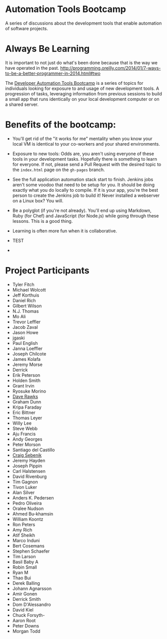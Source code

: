 Automation Tools Bootcamp
=========================

A series of discussions about the development tools that enable automation of software projects.

Always Be Learning
==================
It is important to not just do what's been done because that is the way we have operated in the past. http://programming.oreilly.com/2014/01/7-ways-to-be-a-better-programmer-in-2014.html#two

The [Developer Automation Tools Bootcamp](http://tfitch.com/automation-tools-bootcamp) is a series of topics for individuals looking for exposure to and usage of new development tools.  A progression of tasks, leveraging information from previous sessions to build a small app that runs identically on your local development computer or on a shared server.

Benefits of the bootcamp:
=========================
* You'll get rid of the "it works for me" mentality when you know your local VM is identical to your co-workers and your shared environments.
* Exposure to new tools: Odds are, you aren't using everyone of these tools in your development tasks. Hopefully there is something to learn for everyone. If not, please send a Pull Request with the desired topic to the `index.html` page on the `gh-pages` branch.
* See the full application automation stack start to finish. Jenkins jobs aren't some voodoo that need to be setup for you. It should be doing exactly what you do locally to compile. If it is your app, you're the best person to create the Jenkins job to build it! Never installed a webserver on a Linux box? You will.
* Be a polyglot (if you're not already). You'll end up using Markdown, Ruby (for Chef) and JavaScript (for Node.js) while going through these lessons. This is a good thing.
* Learning is often more fun when it is collaborative.

* TEST
*
Project Participants
====================

* Tyler Fitch
* Michael Wolcott
* Jeff Korthuis
* Daniel Rich
* Gilbert Wilson
* N.J. Thomas
* Mo Ali
* Trevor Leffler
* Jacob Zaval
* Jason Howe
* jgaski
* Paul English
* Janna Loeffler
* Joseph Chilcote
* James Kolafa
* Jeremy Morse
* Derrick
* Erik Peterson
* Holden Smith
* Grant Irvin
* Ryosuke Morino
* [Dave Rawks](https://github.com/drawks)
* Graham Dunn
* Kripa Faraday
* Eric Bittner
* Thomas Leyer
* Willy Lee
* Steve Webb
* Aju Francis
* Andy Georges
* Peter Morson
* Santiago del Castillo
* [Craig Sebenik](https://github.com/craig5)
* Jeremy Hayden
* Joseph Pippin
* Carl Halstensen
* David Rivenburg
* Tim Gagnon
* Tivon Luker
* Alan Silver
* Anders K. Pedersen
* Pedro Oliveira
* Oralee Nudson
* Ahmed Bu-khamsin
* William Koontz
* Ron Peters
* Amy Rich
* Atif Sheikh
* Marco Induni
* Bert Cosemans
* Stephen Schaefer
* Tim Larson
* Basil Baby A
* Robin Small
* Ryan M
* Thao Bui
* Derek Balling
* Johann Agnarsson
* Amir Gonen
* Derrick Smith
* Dom D'Alessandro
* David Kiel
* Chuck Forsyth-
* Aaron Root
* Peter Downs
* Morgan Todd
